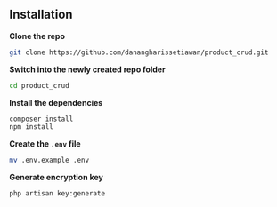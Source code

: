 ## Installation

**Clone the repo**

```bash
git clone https://github.com/danangharissetiawan/product_crud.git
```

**Switch into the newly created repo folder**

```bash
cd product_crud
```

**Install the dependencies**

```bash
composer install
npm install
```

**Create the `.env` file**

```bash
mv .env.example .env
```

**Generate encryption key**

```bash
php artisan key:generate
```

